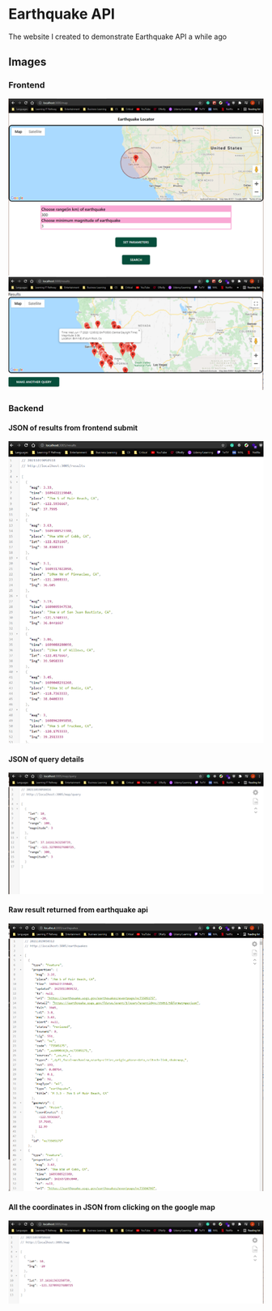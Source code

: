 #  Earthquake API
  
The website I created to demonstrate Earthquake API a while ago
  
##  Images
  
  
###  Frontend
  
![](images/earthquakefe.PNG?0.44507471807460974 )  
![](images/earthquakefe2.PNG?0.6484044498954633 )  
  
###  Backend
  
####  JSON of results from frontend submit
  
  
![](images/earthquakemapresults.PNG?0.3031671424036009 )  
  
####  JSON of query details
  
![](images/earthquakemapquerydetails.PNG?0.3825663544917923 )  
  
####  Raw result returned from earthquake api
  
![](images/earthquakesbe1.PNG?0.5212583575225067 )  
  
####  All the coordinates in JSON from clicking on the google map
  
![](images/earthquakebeallqueries.PNG?0.6978673667126727 )  
  